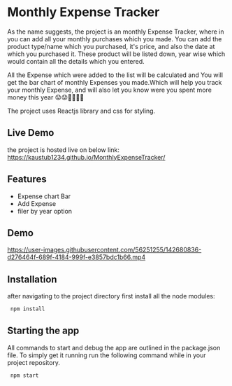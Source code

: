 
# Monthly Expense Tracker

As the name suggests, the project is an monthly Expense Tracker, where in 
you can add all your monthly purchases which you made. You can add the product type/name which you purchased, it's price, and also the date at which you purchased it.
These product will be listed down, year wise which would contain all the details which you entered. 

All the Expense which were added to the list will be calculated and You will get the bar chart of monthly Expenses you made.Which will help you track your monthly Expense, and will also let you know were you spent more money this year 😟😟🤑🤑💵💵

The project uses Reactjs library and css for styling.

## Live Demo
the project is hosted live on below link:
https://kaustub1234.github.io/MonthlyExpenseTracker/

## Features

- Expense chart Bar
- Add Expense
- filer by year option


## Demo

https://user-images.githubusercontent.com/56251255/142680836-d276464f-689f-4184-999f-e3857bdc1b66.mp4
## Installation

after navigating to the project directory first install all the node modules:

```bash
 npm install 

```
    
## Starting the app

All commands to start and debug the app are outlined in the package.json file. To simply get it running run the following command while in your project repository.

```bash
 npm start

```
